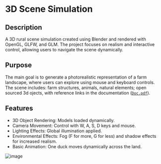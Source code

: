 # 3D Scene Simulation

## Description
A 3D rural scene simulation created using Blender and rendered with OpenGL, GLFW, and GLM.
The project focuses on realism and interactive control, allowing users to navigate the scene dynamically.

## Purpose
The main goal is to generate a photorealistic representation of a farm landscape, where users can explore using mouse and keyboard controls.
The scene includes: farm structures, animals, natural elements; open sourced 3d ojects, with reference links in the documentation ([`Doc.pdf`](Doc.pdf)).

## Features
- 3D Object Rendering: Models loaded dynamically.
- Camera Movement: Control with W, A, S, D keys and mouse.
- Lighting Effects: Global illumination applied.
- Environmental Effects: Fog (F for more, G for less) and shadow effects for increased realism.
- Basic Animation: One duck moves dynamically across the land.

![image](https://github.com/user-attachments/assets/63cf5436-52b3-486a-9e18-f6b201180ce1)
